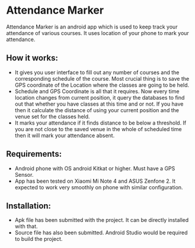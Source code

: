 # Attendance Marker

Attendance Marker is an android app which is used to keep track your attendance of various courses. It uses location of your phone to mark your attendance.

## How it works:
* It gives you user interface to fill out any number of courses and the corresponding schedule of the course. Most crucial thing is to save the GPS coordinate of the Location where the classes are going to be held.
* Schedule and GPS Coordinate is all that it requires. Now every time location changes from current position, it query the databases to find out that whether you have classes at this time and or not. If you have then it calculate the distance of using your current position and the venue set for the classes held.
* It marks your attendance if it finds distance to be below a threshold. If you are not close to the saved venue in the whole of scheduled time  then it will mark your attendance absent.


## Requirements:
* Android phone with OS android Kitkat or higher. Must have a GPS Sensor.
* App has been tested on Xiaomi Mi Note 4 and ASUS Zenfone 2. It expected to work very smoothly on phone with similar configuration.

## Installation:
* Apk file has been submitted with the project. It can be directly installed with that.
* Source file has also been submitted. Android Studio would be required to build the project.
